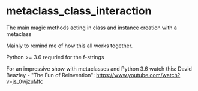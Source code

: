 # metaclass_class_interaction
The main magic methods acting in class and instance creation with a metaclass

Mainly to remind me of how this all works together.

Python >= 3.6 requried for the f-strings

For an impressive show with metaclasses and Python 3.6 watch this:
David Beazley - "The Fun of Reinvention":
https://www.youtube.com/watch?v=js_0wjzuMfc

